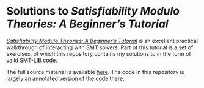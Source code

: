# Solutions to *Satisfiability Modulo Theories: A Beginner’s Tutorial* #

[*Satisfiability Modulo Theories: A Beginner’s Tutorial*](https://cvc5.github.io/tutorials/beginners/index.html) is an excellent practical walkthrough of interacting with SMT solvers. Part of this tutorial is a set of exercises, of which this repository contains my solutions to in the form of [valid SMT-LIB code](https://smt-lib.org/papers/smt-lib-reference-v2.6-r2024-09-20.pdf).

The full source material is available [here](https://github.com/cvc5/tutorials/tree/main/beginners). The code in this repository is largely an annotated version of the code there.

